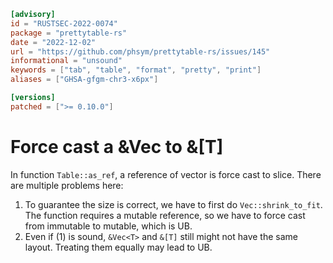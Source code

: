 ```toml
[advisory]
id = "RUSTSEC-2022-0074"
package = "prettytable-rs"
date = "2022-12-02"
url = "https://github.com/phsym/prettytable-rs/issues/145"
informational = "unsound"
keywords = ["tab", "table", "format", "pretty", "print"]
aliases = ["GHSA-gfgm-chr3-x6px"]

[versions]
patched = [">= 0.10.0"]
```

# Force cast a &Vec<T> to &[T]

In function `Table::as_ref`, a reference of vector is force cast to slice. There are multiple problems here:
1. To guarantee the size is correct, we have to first do `Vec::shrink_to_fit`. The function requires a mutable reference, so we have to force cast from immutable to mutable, which is UB.
2. Even if (1) is sound, `&Vec<T>` and `&[T]` still might not have the same layout. Treating them equally may lead to UB.
